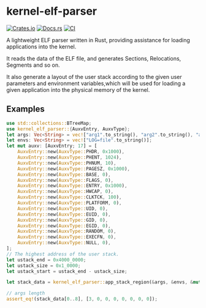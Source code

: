 # kernel-elf-parser

[![Crates.io](https://img.shields.io/crates/v/kernel-elf-parser)](https://crates.io/crates/kernel-elf-parser)
[![Docs.rs](https://docs.rs/kernel-elf-parser/badge.svg)](https://docs.rs/kernel-elf-parser)
[![CI](https://github.com/Azure-stars/kernel-elf-parser/actions/workflows/ci.yml/badge.svg?branch=main)](https://github.com/Azure-stars/kernel-elf-parser/actions/workflows/ci.yml)

A lightweight ELF parser written in Rust, providing assistance for loading applications into the kernel.

It reads the data of the ELF file, and generates Sections, Relocations, Segments and so on.

It also generate a layout of the user stack according to the given user parameters and environment variables,which will be 
used for loading a given application into the physical memory of the kernel.

## Examples

```rust
use std::collections::BTreeMap;
use kernel_elf_parser::{AuxvEntry, AuxvType};
let args: Vec<String> = vec!["arg1".to_string(), "arg2".to_string(), "arg3".to_string()];
let envs: Vec<String> = vec!["LOG=file".to_string()];
let mut auxv: [AuxvEntry; 17] = [
    AuxvEntry::new(AuxvType::PHDR, 0x1000),
    AuxvEntry::new(AuxvType::PHENT, 1024),
    AuxvEntry::new(AuxvType::PHNUM, 10),
    AuxvEntry::new(AuxvType::PAGESZ, 0x1000),
    AuxvEntry::new(AuxvType::BASE, 0),
    AuxvEntry::new(AuxvType::FLAGS, 0),
    AuxvEntry::new(AuxvType::ENTRY, 0x1000),
    AuxvEntry::new(AuxvType::HWCAP, 0),
    AuxvEntry::new(AuxvType::CLKTCK, 100),
    AuxvEntry::new(AuxvType::PLATFORM, 0),
    AuxvEntry::new(AuxvType::UID, 0),
    AuxvEntry::new(AuxvType::EUID, 0),
    AuxvEntry::new(AuxvType::GID, 0),
    AuxvEntry::new(AuxvType::EGID, 0),
    AuxvEntry::new(AuxvType::RANDOM, 0),
    AuxvEntry::new(AuxvType::EXECFN, 0),
    AuxvEntry::new(AuxvType::NULL, 0),
];
// The highest address of the user stack.
let ustack_end = 0x4000_0000;
let ustack_size = 0x1_0000;
let ustack_start = ustack_end - ustack_size;

let stack_data = kernel_elf_parser::app_stack_region(&args, &envs, &mut auxv, ustack_start.into(), ustack_size);

// args length
assert_eq!(stack_data[0..8], [3, 0, 0, 0, 0, 0, 0, 0]);

```